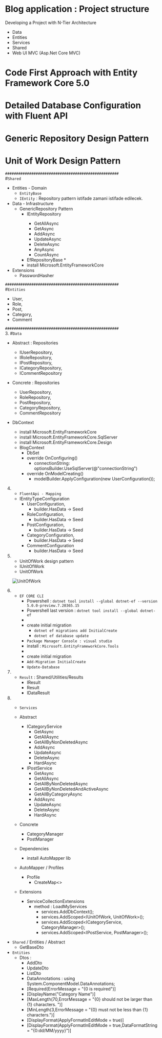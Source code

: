 # Blog application : Project structure

Developing a Project with N-Tier Architecture
* Data
* Entities
* Services
* Shared
* Web UI MVC (Asp.Net Core MVC)

# Code First Approach with Entity Framework Core 5.0
# Detailed Database Configuration with Fluent API
# Generic Repository Design Pattern
# Unit of Work  Design Pattern
  

`####################################################`
<br>
#`Shared`
 * Entities - Domain
   - `EntityBase`
   - `IEntity` : Repository pattern istifade zamani istifade edilecek.
 * Data - Infrastructure
   * GenericRepository Pattern 
     * IEntityRepository<T>
         - GetAllAsync
         - GetAsync
         - AddAsync
         - UpdateAsync
         - DeleteAsync
         - AnyAsync
         - CountAsync
     * EfRepositoryBase<TEntity>
       * 
     * install Microsoft.EntityFrameworkCore 
 * Extensions
   * PasswordHasher


`####################################################`
<br>
#`Entities`
 * User,
 * Role,
 * Post,
 * Category,
 * Comment

 `####################################################`
<br>
 3. #`Data`

  * Abstract : Repositories
    * IUserRepository,
    * IRoleRepository,
    * IPostRepository,
    * ICategoryRepository,
    * ICommentRepository
  
  * Concrete : Repositories
    * UserRepository,
    * RoleRepository,
    * PostRepository,
    * CategoryRepository,
    * CommentRepository

  * DbContext
    * install Microsoft.EntityFrameworkCore
    * install Microsoft.EntityFrameworkCore.SqlServer
    * install Microsoft.EntityFrameworkCore.Design
    * BlogContext
      * DbSet
      * override OnConfiguring()
        * connectionString: optionsBuilder.UseSqlServer(@"connectionString")
      * override OnModelCreating()
        * modelBuilder.ApplyConfiguration(new UserConfiguration());
    
 4. * `FluentApi - Mapping  `
    * IEntityTypeConfiguration
      * UserConfiguration,
        * builder.HasData -> Seed
      * RoleConfiguration,
        * builder.HasData -> Seed
      * PostConfiguration,
        * builder.HasData -> Seed
      * CategoryConfiguration,
        * builder.HasData -> Seed
      * CommentConfiguration
        * builder.HasData -> Seed


5. * UnitOfWork design pattern
    * IUnitOfWork
    * UnitOfWork
  
    ![UnitOfWork](https://user-images.githubusercontent.com/44087592/145341493-9c120be7-e264-4e07-9ad2-a67cb4b01151.png)

 6. * `EF CORE CLI` 
        * Powershell : `dotnet tool install --global dotnet-ef --version 5.0.0-preview.7.20365.15`
        * Powershell last version : `dotnet tool install --global dotnet-ef`
        * 
        * create initial migration 
          * `dotnet ef migrations add InitialCreate`
          * `dotnet ef database update`
        * `Package Manager Console : visual studio` 
        * install : `Microsoft.EntityFrameworkCore.Tools`
        * 
        * create initial migration 
        * `Add-Migration InitialCreate`
        * `Update-Database`
 
 7. * `Result` : Shared/Utilities/Results
      * IResult 
      * Result 
      * IDataResult<out T> 

 8.  * `Services `
      * Abstract 
        * ICategoryService
          * GetAsync
          * GetAllAsync
          * GetAllByNonDeletedAsync
          * AddAsync
          * UpdateAsync
          * DeleteAsync
          * HardAsync
        * IPostService
          * GetAsync
          * GetAllAsync
          * GetAllByNonDeletedAsync
          * GetAllByNonDeletedAndActiveAsync
          * GetAllByCategoryAsync
          * AddAsync
          * UpdateAsync
          * DeleteAsync
          * HardAsync
      * Concrete
        * CategoryManager
        * PostManager

      * Dependencies
        * install AutoMapper lib
      * AutoMapper / Profiles
        * Profile
          * CreateMap<>
      * Extensions
        * ServiceCollectionExtensions
          * method : LoadMyServices
            *  services.AddDbContext<BlogContext>();
            *  services.AddScoped<IUnitOfWork, UnitOfWork>();
            *  services.AddScoped<ICategoryService, CategoryManager>();
            *  services.AddScoped<IPostService, PostManager>();
   * `Shared` / Entities / Abstract
      * GetBaseDto 
   * `Entities`
     * Dtos : 
       * AddDto
       * UpdateDto
       * ListDto
       * DataAnnotations : using System.ComponentModel.DataAnnotations;
       * [Required(ErrorMessage = "{0 is required")]
       * [DisplayName("Category Name")]
       * [MaxLength(70,ErrorMessage = "{0} should not be larger than {1} characters. ")]
       * [MinLength(3,ErrorMessage = "{0} must not be less than {1} characters.")]
       * [DisplayFormat(ApplyFormatInEditMode = true)]
       * [DisplayFormat(ApplyFormatInEditMode = true,DataFormatString = "{0:dd/MM/yyyy}")]
      

